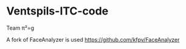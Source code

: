 # Ventspils-ITC-code
Team π²=g

A fork of FaceAnalyzer is used https://github.com/kfpv/FaceAnalyzer

